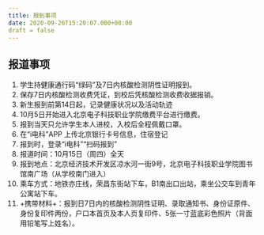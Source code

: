 ```yaml
---
title: 报到事项
date: 2020-09-26T15:20:07.000+08:00
draft = false
---
```

## 报道事项  

 1. 学生持健康通行码“绿码”及7日内核酸检测阴性证明报到。
 2. 保存7日内核酸检测收费凭证，到校后凭核酸检测收费收据报销。
 3. 新生报到前第14日起，记录健康状况以及活动轨迹
 4. 10月5日开始进入北京电子科技职业学院缴费平台进行缴费。
 5. 报到当天只允许学生本人进校，入校后全程佩戴口罩。
 6. 在“i电科”APP 上传北京银行卡号信息，住宿登记
 7. 报到时，登录“i电科”“扫码报到”
 8. 报道时间：10月15日（周四）全天
 9. 报到地点：北京经济技术开发区凉水河一街9号，北京电子科技职业学院图书馆南广场（从学校南门进入）
 10. 乘车方式：地铁亦庄线，荣昌东街站下车，B1南出口出站，乘坐公交车到青年公寓站下车。
 11. +携带材料+：报到日7日内的核酸检测阴性证明、录取通知书、身份证原件、身份复印件两份，户口本首页及本人页复印件、5张一寸蓝底彩色照片（背面用铅笔写上姓名）。  
  